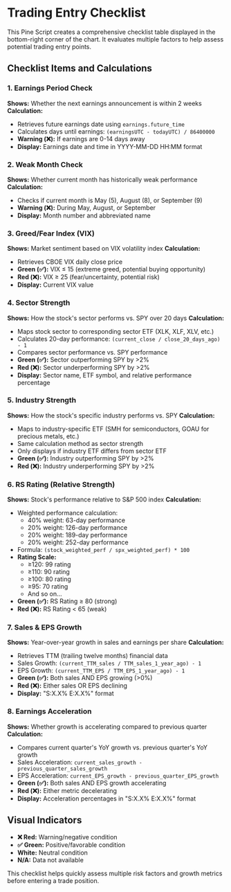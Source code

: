 # Trading Entry Checklist

This Pine Script creates a comprehensive checklist table displayed in the bottom-right corner of the chart. It evaluates multiple factors to help assess potential trading entry points.

## Checklist Items and Calculations

### 1. Earnings Period Check
**Shows:** Whether the next earnings announcement is within 2 weeks
**Calculation:** 
- Retrieves future earnings date using `earnings.future_time`
- Calculates days until earnings: `(earningsUTC - todayUTC) / 86400000`
- **Warning (❌):** If earnings are 0-14 days away
- **Display:** Earnings date and time in YYYY-MM-DD HH:MM format

### 2. Weak Month Check
**Shows:** Whether current month has historically weak performance
**Calculation:**
- Checks if current month is May (5), August (8), or September (9)
- **Warning (❌):** During May, August, or September
- **Display:** Month number and abbreviated name

### 3. Greed/Fear Index (VIX)
**Shows:** Market sentiment based on VIX volatility index
**Calculation:**
- Retrieves CBOE VIX daily close price
- **Green (✅):** VIX ≤ 15 (extreme greed, potential buying opportunity)
- **Red (❌):** VIX ≥ 25 (fear/uncertainty, potential risk)
- **Display:** Current VIX value

### 4. Sector Strength
**Shows:** How the stock's sector performs vs. SPY over 20 days
**Calculation:**
- Maps stock sector to corresponding sector ETF (XLK, XLF, XLV, etc.)
- Calculates 20-day performance: `(current_close / close_20_days_ago) - 1`
- Compares sector performance vs. SPY performance
- **Green (✅):** Sector outperforming SPY by >2%
- **Red (❌):** Sector underperforming SPY by >2%
- **Display:** Sector name, ETF symbol, and relative performance percentage

### 5. Industry Strength
**Shows:** How the stock's specific industry performs vs. SPY
**Calculation:**
- Maps to industry-specific ETF (SMH for semiconductors, GOAU for precious metals, etc.)
- Same calculation method as sector strength
- Only displays if industry ETF differs from sector ETF
- **Green (✅):** Industry outperforming SPY by >2%
- **Red (❌):** Industry underperforming SPY by >2%

### 6. RS Rating (Relative Strength)
**Shows:** Stock's performance relative to S&P 500 index
**Calculation:**
- Weighted performance calculation:
  - 40% weight: 63-day performance
  - 20% weight: 126-day performance  
  - 20% weight: 189-day performance
  - 20% weight: 252-day performance
- Formula: `(stock_weighted_perf / spx_weighted_perf) * 100`
- **Rating Scale:**
  - ≥120: 99 rating
  - ≥110: 90 rating
  - ≥100: 80 rating
  - ≥95: 70 rating
  - And so on...
- **Green (✅):** RS Rating ≥ 80 (strong)
- **Red (❌):** RS Rating < 65 (weak)

### 7. Sales & EPS Growth
**Shows:** Year-over-year growth in sales and earnings per share
**Calculation:**
- Retrieves TTM (trailing twelve months) financial data
- Sales Growth: `(current_TTM_sales / TTM_sales_1_year_ago) - 1`
- EPS Growth: `(current_TTM_EPS / TTM_EPS_1_year_ago) - 1`
- **Green (✅):** Both sales AND EPS growing (>0%)
- **Red (❌):** Either sales OR EPS declining
- **Display:** "S:X.X% E:X.X%" format

### 8. Earnings Acceleration
**Shows:** Whether growth is accelerating compared to previous quarter
**Calculation:**
- Compares current quarter's YoY growth vs. previous quarter's YoY growth
- Sales Acceleration: `current_sales_growth - previous_quarter_sales_growth`
- EPS Acceleration: `current_EPS_growth - previous_quarter_EPS_growth`
- **Green (✅):** Both sales AND EPS growth accelerating
- **Red (❌):** Either metric decelerating
- **Display:** Acceleration percentages in "S:X.X% E:X.X%" format

## Visual Indicators
- **❌ Red:** Warning/negative condition
- **✅ Green:** Positive/favorable condition  
- **White:** Neutral condition
- **N/A:** Data not available

This checklist helps quickly assess multiple risk factors and growth metrics before entering a trade position.